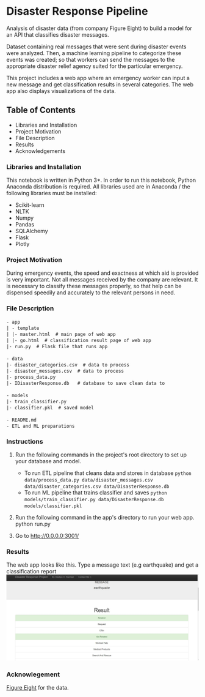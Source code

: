# Disaster Response Pipeline
Analysis of disaster data (from company Figure Eight) to build a model for an API that classifies disaster messages.

Dataset containing real messages that were sent during disaster events were analyzed. Then, a machine learning pipeline to categorize these events was created; so that workers can send the messages to the appropriate disaster relief agency suited for the particular emergency.


This project includes a web app where an emergency worker can input a new message and get classification results in several categories. The web app also displays visualizations of the data. 

## Table of Contents
- Libraries and Installation
- Project Motivation
- File Description
- Results
- Acknowledgements

### Libraries and Installation
This notebook is written in Python 3*. 
In order to run this notebook, Python Anaconda distribution is required. 
All libraries used are in Anaconda / the following libraries must be installed:
- Scikit-learn
- NLTK
- Numpy
- Pandas
- SQLAlchemy
- Flask
- Plotly 

### Project Motivation
During emergency events, the speed and exactness at which aid is provided is very important. Not all messages received by the company are  relevant. It is necessary to classify these messages properly, so that help can be dispensed speedily and accurately to the relevant persons in need.

### File Description
    - app
    | - template
    | |- master.html  # main page of web app
    | |- go.html  # classification result page of web app
    |- run.py  # Flask file that runs app

    - data
    |- disaster_categories.csv  # data to process 
    |- disaster_messages.csv  # data to process
    |- process_data.py
    |- IDisasterResponse.db   # database to save clean data to

    - models
    |- train_classifier.py
    |- classifier.pkl  # saved model 

    - README.md
    - ETL and ML preparations


### Instructions
1. Run the following commands in the project's root directory to set up your database and model.

    - To run ETL pipeline that cleans data and stores in database 
    `python data/process_data.py data/disaster_messages.csv data/disaster_categories.csv data/DisasterResponse.db`
    - To run ML pipeline that trains classifier and saves 
    `python models/train_classifier.py data/DisasterResponse.db models/classifier.pkl`
2. Run the following command in the app's directory to run your web app. python run.py

3. Go to http://0.0.0.0:3001/

### Results
The web app looks like this. Type a message text (e.g earthquake) and get a classification report
![disaster_response](disaster_message.jpeg)

### Acknowlegement
[Figure Eight](https://appen.com/about-us/) for the data.
